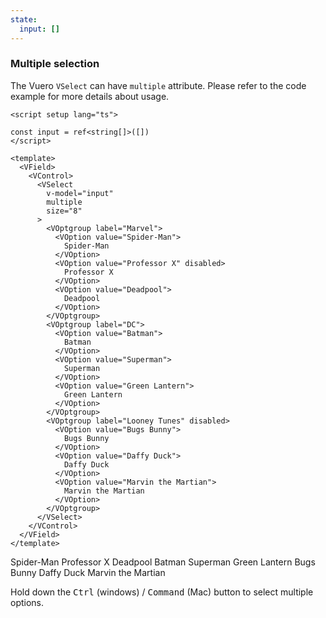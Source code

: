 ```yaml
---
state:
  input: []
---
```


### Multiple selection

The Vuero `VSelect` can have `multiple` attribute.
Please refer to the code example for more details about usage.

<!--code-->

```vue
<script setup lang="ts">

const input = ref<string[]>([])
</script>

<template>
  <VField>
    <VControl>
      <VSelect
        v-model="input"
        multiple
        size="8"
      >
        <VOptgroup label="Marvel">
          <VOption value="Spider-Man">
            Spider-Man
          </VOption>
          <VOption value="Professor X" disabled>
            Professor X
          </VOption>
          <VOption value="Deadpool">
            Deadpool
          </VOption>
        </VOptgroup>
        <VOptgroup label="DC">
          <VOption value="Batman">
            Batman
          </VOption>
          <VOption value="Superman">
            Superman
          </VOption>
          <VOption value="Green Lantern">
            Green Lantern
          </VOption>
        </VOptgroup>
        <VOptgroup label="Looney Tunes" disabled>
          <VOption value="Bugs Bunny">
            Bugs Bunny
          </VOption>
          <VOption value="Daffy Duck">
            Daffy Duck
          </VOption>
          <VOption value="Marvin the Martian">
            Marvin the Martian
          </VOption>
        </VOptgroup>
      </VSelect>
    </VControl>
  </VField>
</template>
```

<!--/code-->

<!--example-->

<VField>
  <VControl>
    <VSelect v-model="frontmatter.state.input" multiple size="8">
      <VOptgroup label="Marvel">
        <VOption value="Spider-Man">Spider-Man</VOption>
        <VOption value="Professor X" disabled>Professor X</VOption>
        <VOption value="Deadpool">Deadpool</VOption>
      </VOptgroup>
      <VOptgroup label="DC">
        <VOption value="Batman">Batman</VOption>
        <VOption value="Superman">Superman</VOption>
        <VOption value="Green Lantern">Green Lantern</VOption>
      </VOptgroup>
      <VOptgroup label="Looney Tunes" disabled>
        <VOption value="Bugs Bunny">Bugs Bunny</VOption>
        <VOption value="Daffy Duck">Daffy Duck</VOption>
        <VOption value="Marvin the Martian">Marvin the Martian</VOption>
      </VOptgroup>
    </VSelect>
    <p class="help">Hold down the <kbd>Ctrl</kbd> (windows) / <kbd>Command</kbd> (Mac) button to select multiple options.</p>
  </VControl>
</VField>

<!--/example-->
